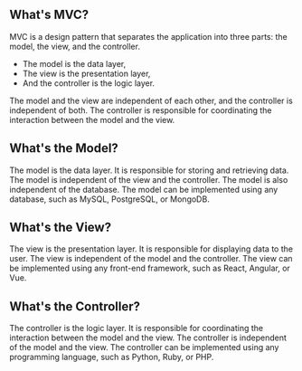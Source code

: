## What's MVC?

MVC is a design pattern that separates the application into three parts: the model, the view, and the controller. 

- The model is the data layer, 
- The view is the presentation layer, 
- And the controller is the logic layer. 

The model and the view are independent of each other, and the controller is independent of both. The controller is responsible for coordinating the interaction between the model and the view.

## What's the Model?

The model is the data layer. It is responsible for storing and retrieving data. The model is independent of the view and the controller. The model is also independent of the database. The model can be implemented using any database, such as MySQL, PostgreSQL, or MongoDB.

## What's the View?

The view is the presentation layer. It is responsible for displaying data to the user. The view is independent of the model and the controller. The view can be implemented using any front-end framework, such as React, Angular, or Vue.

## What's the Controller?

The controller is the logic layer. It is responsible for coordinating the interaction between the model and the view. The controller is independent of the model and the view. The controller can be implemented using any programming language, such as Python, Ruby, or PHP.


